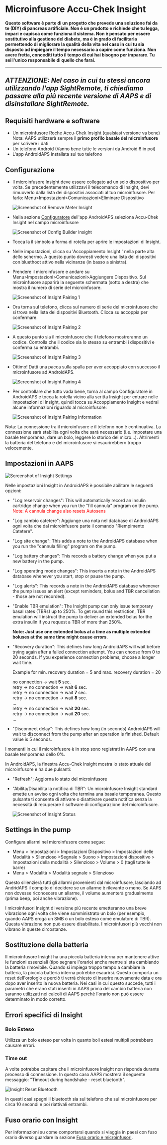 # Microinfusore Accu-Chek Insight

**Questo software è parte di un progetto che prevede una soluzione fai da te (DIY) di pancreas artificiale. Non è un prodotto e richiede che tu legga, impari e capisca come funziona il sistema. Non è pensato per essere sostitutivo alla gestione del diabete, ma è in grado di facilitarla permettendo di migliorare la qualità della vita nel caso in cui tu sia disposto ad impiegare il tempo necessario a capire come funziona. Non avere fretta, concediti tutto il tempo di cui hai bisogno per imparare. Tu sei l'unico responsabile di quello che farai.**

* * *

## ***ATTENZIONE:** Nel caso in cui tu stessi ancora utilizzando l'app **SightRemote**, ti chiediamo **passare alla più recente versione di AAPS** e di **disinstallare SightRemote**.*

## Requisiti hardware e software

* Un microinfusore Roche Accu-Chek Insight (qualsiasi versione va bene)
<br>   Nota: AAPS  utilizzerà sempre il  <b>primo profilo basale del microinfusore</b> per scrivere i dati
* Un telefono Android (Vanno bene tutte le versioni da Android 6 in poi)
* L'app AndroidAPS installata sul tuo telefono

## Configurazione

* Il microinfusore Insight deve essere collegato ad un solo dispositivo per volta. Se precedentemente utilizzavi il telecomando di Insight, devi rimuoverlo dalla lista dei dispositivi associati al tuo microinfusore. Per farlo: Menu>Impostazioni>Comunicazioni>Eliminare Dispositivo
    
    ![Screenshot of Remove Meter Insight](../images/Insight_RimeMeter.png)

* Nella sezione [Configuratore](../Configuration/Config-Builder) dell'app AndroidAPS seleziona Accu-Chek Insight nel campo microinfusore
    
    ![Screenshot of Config Builder Insight](../images/Insight_ConfigBuilder.png)

* Tocca la il simbolo a forma di rotella per aprire le impostazioni di Insight.

* Nelle impostazioni, clicca su 'Accoppiamento Insight ' nella parte alta dello schermo. A questo punto dovresti vedere una lista dei dispositivi con bluethoot attivo nella vicinanze (in basso a sinistra).
* Prendere il microinfusore e andare su Menu>Impostazioni>Comunicazioni>Aggiungere Dispositivo. Sul microinfusore apparirà la seguente schermata (sotto a destra) che mostra il numero di serie del microinfusore.
    
    ![Screenshot of Insight Pairing 1](../images/Insight_Pairing1.png)

* Ora torna sul telefono, clicca sul numero di serie del microinfusore che si trova nella lista dei dispositivi Bluetooth. Clicca su accoppia per confermare.
    
    ![Screenshot of Insight Pairing 2](../images/Insight_Pairing2.png)

* A questo punto sia il microinfusore che il telefono mostreranno un codice. Controlla che il codice sia lo stesso su entrambi i dispositivi e conferma su entrambi.
    
    ![Screenshot of Insight Pairing 3](../images/Insight_Pairing3.png)

* Ottimo! Datti una pacca sulla spalla per aver accoppiato con successo il microinfusore ad AndroidAPS.
    
    ![Screenshot of Insight Pairing 4](../images/Insight_Pairing4.png)

* Per controllare che tutto vada bene, torna al campo Configuratore in AndroidAPS e tocca la rotella vicino alla scritta Insight per entrare nelle impostazioni di Insight, quindi tocca su Accoppiamento Insight e vedrai alcune informazioni riguardo al microinfusore:
    
    ![Screenshot of Insight Pairing Information](../images/Insight_Pairing3.png)

Nota: La connessione tra il microinfusore e il telefono non è continuativa. La connessione sarà stabilita ogni volta che sarà necessario (i.e. impostare una basale temporanea, dare un bolo, leggere lo storico del micro...). Altrimenti la batteria del telefono e del microinfusore si esaurirebbero troppo velocemente.

## Impostazioni in AAPS

![Screenshot of Insight Settings](../images/Insight_pairing_V2_5.png)

Nelle impostazioni Insight in AndroidAPS è possibile abilitare le seguenti opzioni:

* "Log reservoir changes": This will automatically record an insulin cartridge change when you run the "fill cannula" program on the pump.  
    <font color="red">Note: A cannula change also resets Autosens</b></font>
* "Log cambio catetere": Aggiunge una nota nel database di AndroidAPS ogni volta che dal microinfusore parte il comando "Riempimento Catetere".
* "Log site change": This adds a note to the AndroidAPS database when you run the "cannula filling" program on the pump.
* "Log battery changes": This records a battery change when you put a new battery in the pump.
* "Log operating mode changes": This inserts a note in the AndroidAPS database whenever you start, stop or pause the pump.
* "Log alerts": This records a note in the AndroidAPS database whenever the pump issues an alert (except reminders, bolus and TBR cancellation - those are not recorded).
* "Enable TBR emulation": The Insight pump can only issue temporary basal rates (TBRs) up to 250%. To get round this restriction, TBR emulation will instruct the pump to deliver an extended bolus for the extra insulin if you request a TBR of more than 250%.
    
    **Note: Just use one extended bolus at a time as multiple extended boluses at the same time might cause errors.**

* "Recovery duration": This defines how long AndroidAPS will wait before trying again after a failed connection attempt. You can choose from 0 to 20 seconds. If you experience connection problems, choose a longer wait time.   
      
    Example for min. recovery duration = 5 and max. recovery duration = 20   
      
    no connection -> wait **5** sec.   
    retry -> no connection -> wait **6** sec.   
    retry -> no connection -> wait **7** sec.   
    retry -> no connection -> wait **8** sec.   
    ...   
    retry -> no connection -> wait **20** sec.   
    retry -> no connection -> wait **20** sec.   
    ...

* "Disconnect delay": This defines how long (in seconds) AndroidAPS will wait to disconnect from the pump after an operation is finished. Default value is 5 seconds.

I momenti in cui il microinfusore è in stop sono registrati in AAPS con una basale temporanea dello 0%.

In AndroidAPS, la finestra Accu-Chek Insight mostra lo stato attuale del microinfusore e ha due pulsanti:

* "Refresh"; Aggiorna lo stato del microinfusore
* "Abilita/Disabilita la notifica di TBR": Un microinfusore Insight standard emette un avviso ogni volta che termina una basale temporanea. Questo pulsante ti consente di attivare o disattivare questa notifica senza la necessità di recuperare il software di configurazione del microinfusore.
    
    ![Screenshot of Insight Status](../images/Insight_Status2.png)

## Settings in the pump

Configura allarmi nel microinfusore come segue:

* Menu > Impostazioni > Impostazioni Dispositivo > Impostazioni delle Modalità > Silenzioso >Segnale > Suono > Impostazioni dispositivo > Impostazioni della modalità > Silenzioso > Volume > 0 (tagli tutte le barre)
* Menu > Modalità > Modalità segnale > Silenzioso

Questo silienzierà tutti gli allarmi provenienti dal microinfusore, lasciando ad AndridAPS il compito di decidere se un allarme è rilevante o meno. Se AAPS non dovesse riconoscere un allarme, il volume aumenterà gradualmente (prima beep, poi anche vibrazione).

I microinfusori Insight di versione più recente emetteranno una breve vibrazione ogni volta che viene somministrato un bolo (per esempio, quando AAPS eroga un SMB o un bolo esteso come emulatore di TBR). Questa vibrazione non può essere disabilitata. I microinfusori più vecchi non vibrano in queste circostanze.

## Sostituzione della batteria

Il microinfusore Insight ha una piccola batteria interna per mantenere attive le funzioni essenziali (tipo segnare l'orario) anche mentre si sta cambiando la batteria rimovibile. Quando si impiega troppo tempo a cambiare la batteria, la piccola batteria interna potrebbe esaurirsi. Questo comporta un reset dell'orologio e perciò ti verrà chiesto di inserire nuovamente data e ora dopo aver inserito la nuova batteria. Nei casi in cui questo succede, tutti i parametri che erano stati inseriti in AAPS prima del cambio batteria non saranno utilizzati nei calcoli di AAPS perchè l'orario non può essere determinato in modo corretto.

## Errori specifici di Insight

### Bolo Esteso

Utilizza un bolo esteso per volta in quanto boli estesi multipli potrebbero causare errori.

### Time out

A volte potrebbe capitare che il microinfusore Insight non risponda durante processo di connessione. In questo caso AAPS mostrerà il seguente messaggio: "Timeout during handshake - reset bluetooth".

![Insight Reset Bluetooth](../images/Insight_RimeMeter.png)

In questi casi spegni il bluetooth sia sul telefono che sul microinfusore per circa 10 secondi e poi riattivali entrambi.

## Fuso orario con Insight

Per informazioni su come comportarsi quando si viaggia in paesi con fuso orario diverso guardare la sezione [Fuso orario e microinfusori](../Usage/Timezone-traveling#insight).